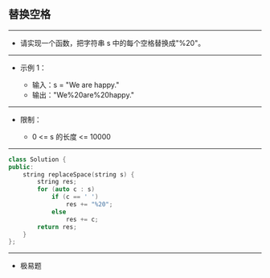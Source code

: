 ## 替换空格

--------------------

- 请实现一个函数，把字符串 s 中的每个空格替换成"%20"。

--------------------

- 示例 1：

    - 输入：s = "We are happy."
    - 输出："We%20are%20happy."

--------------------

- 限制：

    - 0 <= s 的长度 <= 10000

--------------------

```cpp
class Solution {
public:
    string replaceSpace(string s) {
        string res;
        for (auto c : s)
            if (c == ' ')
                res += "%20";
            else
                res += c;
        return res;
    }
};
```
--------------------

- 极易题